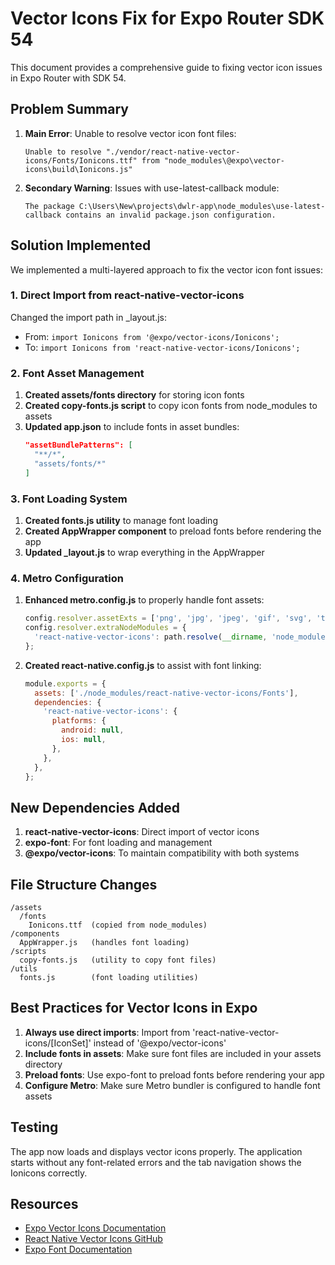 # Vector Icons Fix for Expo Router SDK 54

This document provides a comprehensive guide to fixing vector icon issues in Expo Router with SDK 54.

## Problem Summary

1. **Main Error**: Unable to resolve vector icon font files:
   ```
   Unable to resolve "./vendor/react-native-vector-icons/Fonts/Ionicons.ttf" from "node_modules\@expo\vector-icons\build\Ionicons.js"
   ```

2. **Secondary Warning**: Issues with use-latest-callback module:
   ```
   The package C:\Users\New\projects\dwlr-app\node_modules\use-latest-callback contains an invalid package.json configuration.
   ```

## Solution Implemented

We implemented a multi-layered approach to fix the vector icon font issues:

### 1. Direct Import from react-native-vector-icons

Changed the import path in _layout.js:
- From: `import Ionicons from '@expo/vector-icons/Ionicons';`
- To: `import Ionicons from 'react-native-vector-icons/Ionicons';`

### 2. Font Asset Management

1. **Created assets/fonts directory** for storing icon fonts
2. **Created copy-fonts.js script** to copy icon fonts from node_modules to assets
3. **Updated app.json** to include fonts in asset bundles:
   ```json
   "assetBundlePatterns": [
     "**/*",
     "assets/fonts/*"
   ]
   ```

### 3. Font Loading System

1. **Created fonts.js utility** to manage font loading
2. **Created AppWrapper component** to preload fonts before rendering the app
3. **Updated _layout.js** to wrap everything in the AppWrapper

### 4. Metro Configuration

1. **Enhanced metro.config.js** to properly handle font assets:
   ```javascript
   config.resolver.assetExts = ['png', 'jpg', 'jpeg', 'gif', 'svg', 'ttf', 'otf', 'woff', 'woff2'];
   config.resolver.extraNodeModules = {
     'react-native-vector-icons': path.resolve(__dirname, 'node_modules/react-native-vector-icons'),
   };
   ```

2. **Created react-native.config.js** to assist with font linking:
   ```javascript
   module.exports = {
     assets: ['./node_modules/react-native-vector-icons/Fonts'],
     dependencies: {
       'react-native-vector-icons': {
         platforms: {
           android: null,
           ios: null,
         },
       },
     },
   };
   ```

## New Dependencies Added

1. **react-native-vector-icons**: Direct import of vector icons
2. **expo-font**: For font loading and management
3. **@expo/vector-icons**: To maintain compatibility with both systems

## File Structure Changes

```
/assets
  /fonts
    Ionicons.ttf  (copied from node_modules)
/components
  AppWrapper.js   (handles font loading)
/scripts
  copy-fonts.js   (utility to copy font files)
/utils
  fonts.js        (font loading utilities)
```

## Best Practices for Vector Icons in Expo

1. **Always use direct imports**: Import from 'react-native-vector-icons/[IconSet]' instead of '@expo/vector-icons'
2. **Include fonts in assets**: Make sure font files are included in your assets directory
3. **Preload fonts**: Use expo-font to preload fonts before rendering your app
4. **Configure Metro**: Make sure Metro bundler is configured to handle font assets

## Testing

The app now loads and displays vector icons properly. The application starts without any font-related errors and the tab navigation shows the Ionicons correctly.

## Resources

- [Expo Vector Icons Documentation](https://docs.expo.dev/guides/icons/)
- [React Native Vector Icons GitHub](https://github.com/oblador/react-native-vector-icons)
- [Expo Font Documentation](https://docs.expo.dev/versions/latest/sdk/font/)
